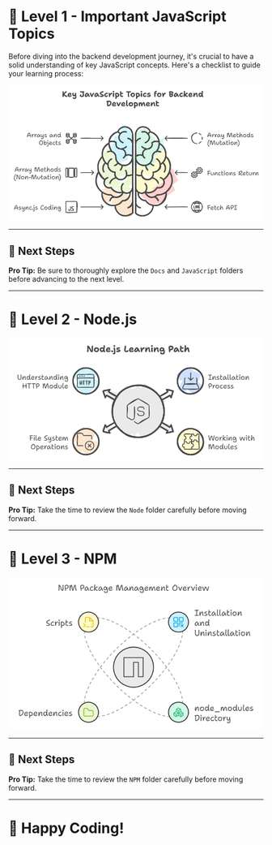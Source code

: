 # 🚀 Level 1 - Important JavaScript Topics

Before diving into the backend development journey, it's crucial to have a solid understanding of key JavaScript concepts. Here's a checklist to guide your learning process:  

![JavaScript Learning Path](Docs/GitHub_docs_backend.png)  

---

## 📝 Next Steps  

**Pro Tip:** Be sure to thoroughly explore the `Docs` and `JavaScript` folders before advancing to the next level.  

---

# 🤖 Level 2 - Node.js  

![Node.js Learning Path](Docs/nodejs_learning_img.png)  

---

## 📝 Next Steps  

**Pro Tip:** Take the time to review the `Node` folder carefully before moving forward.  

---

# 🌟 Level 3 - NPM  

![NPM Packages Overview](Docs/npm_package_img.png)  

---

## 📝 Next Steps  

**Pro Tip:** Take the time to review the `NPM` folder carefully before moving forward.  

---

# 🎃 Happy Coding!  
